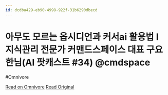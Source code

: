 ```yaml
---
id: dcdba429-eb90-4998-922f-31b6290dbecd
---
```


# 아무도 모르는 옵시디언과 커서ai 활용법 l 지식관리 전문가 커맨드스페이스 대표 구요한님(AI 팟캐스트 #34) @cmdspace
#Omnivore

[Read on Omnivore](https://omnivore.app/me/https-youtube-com-watch-v-q-68-s-4-q-xjmq-0-192d5933ba6)
[Read Original](https://youtube.com/watch?v=Q68S4qXJMQ0)

